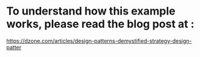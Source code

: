 # To understand how this example works, please read the blog post at : 
https://dzone.com/articles/design-patterns-demystified-strategy-design-patter
